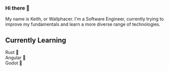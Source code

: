### Hi there 👋

My name is Keith, or Wallphacer. I'm a Software Engineer, currently trying to improve my fundamentals and learn a more diverse range of technologies.

## Currently Learning
Rust 🦀  
Angular 🚀  
Godot 🤖



<!--
**wallphacer/wallphacer** is a ✨ _special_ ✨ repository because its `README.md` (this file) appears on your GitHub profile.

Here are some ideas to get you started:

- 🔭 I’m currently working on ...
- 🌱 I’m currently learning ...
- 👯 I’m looking to collaborate on ...
- 🤔 I’m looking for help with ...
- 💬 Ask me about ...
- 📫 How to reach me: ...
- 😄 Pronouns: ...
- ⚡ Fun fact: ...
-->
